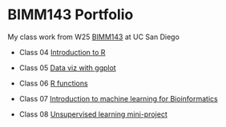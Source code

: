 # BIMM143 Portfolio

My class work from W25 [BIMM143](https://bioboot.github.io/bimm143_W25/) at UC San Diego

- Class 04 [Introduction to R](https://htmlpreview.github.io/?https://raw.githubusercontent.com/aaleung1/bimm-143/refs/heads/main/Class04/class04.html)

- Class 05 [Data viz with ggplot](https://htmlpreview.github.io/?https://raw.githubusercontent.com/aaleung1/bimm-143/refs/heads/main/Class05/Class05-%20Data%20Vis%20with%20ggplot.html)

- Class 06 [R functions](https://htmlpreview.github.io/?https://raw.githubusercontent.com/aaleung1/bimm-143/refs/heads/main/Class06/Class06.html)

- Class 07 [Introduction to machine learning for Bioinformatics](https://htmlpreview.github.io/?https://raw.githubusercontent.com/aaleung1/bimm-143/refs/heads/main/Class07/LabClass07.html)

- Class 08 [Unsupervised learning mini-project](https://htmlpreview.github.io/?https://raw.githubusercontent.com/aaleung1/bimm-143/refs/heads/main/Class08/Class08-mini-project.html)

